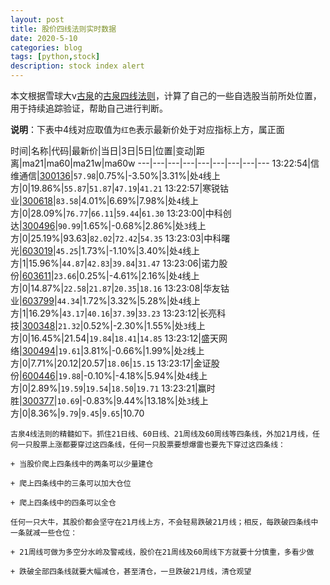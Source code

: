 ```yaml
---
layout: post
title: 股价四线法则实时数据
date: 2020-5-10
categories: blog
tags: [python,stock]
description: stock index alert
---
```



本文根据雪球大v[古泉](https://xueqiu.com/u/7148646888)的[古泉四线法则](https://xueqiu.com/7148646888/130498192)，计算了自己的一些自选股当前所处位置，用于持续追踪验证，帮助自己进行判断。

**说明**：下表中4线对应取值为`红色`表示最新价处于对应指标上方，属正面

时间|名称|代码|最新价|当日|3日|5日|位置|变动|距离|ma21|ma60|ma21w|ma60w
---|---|---|---|---|---|---|---|---
13:22:54|信维通信|[300136](https://xueqiu.com/S/SZ300136)|`57.98`|0.75%|-3.50%|3.31%|处`4`线上方|0|19.86%|`55.87`|`51.87`|`47.19`|`41.21`
13:22:57|寒锐钴业|[300618](https://xueqiu.com/S/SZ300618)|`83.58`|4.01%|6.69%|7.98%|处`4`线上方|0|28.09%|`76.77`|`66.11`|`59.44`|`61.30`
13:23:00|中科创达|[300496](https://xueqiu.com/S/SZ300496)|`90.99`|1.65%|-0.68%|2.86%|处`3`线上方|0|25.19%|93.63|`82.02`|`72.42`|`54.35`
13:23:03|中科曙光|[603019](https://xueqiu.com/S/SH603019)|`45.25`|1.73%|-1.10%|3.40%|处`4`线上方|1|15.96%|`44.87`|`42.83`|`39.84`|`31.47`
13:23:06|诺力股份|[603611](https://xueqiu.com/S/SH603611)|`23.66`|0.25%|-4.61%|2.16%|处`4`线上方|0|14.87%|`22.58`|`21.87`|`20.35`|`18.16`
13:23:08|华友钴业|[603799](https://xueqiu.com/S/SH603799)|`44.34`|1.72%|3.32%|5.28%|处`4`线上方|1|16.29%|`43.17`|`40.16`|`37.39`|`33.23`
13:23:12|长亮科技|[300348](https://xueqiu.com/S/SZ300348)|`21.32`|0.52%|-2.30%|1.55%|处`3`线上方|0|16.45%|21.54|`19.84`|`18.41`|`14.85`
13:23:12|盛天网络|[300494](https://xueqiu.com/S/SZ300494)|`19.61`|3.81%|-0.66%|1.99%|处`2`线上方|0|7.71%|20.12|20.57|`18.06`|`15.15`
13:23:17|金证股份|[600446](https://xueqiu.com/S/SH600446)|`19.88`|-0.10%|-4.18%|5.94%|处`4`线上方|0|2.89%|`19.59`|`19.54`|`18.50`|`19.71`
13:23:21|赢时胜|[300377](https://xueqiu.com/S/SZ300377)|`10.69`|-0.83%|9.44%|13.18%|处`3`线上方|0|8.36%|`9.79`|`9.45`|`9.65`|10.70

```
古泉4线法则的精髓如下。抓住21日线、60日线、21周线及60周线等四条线，外加21月线，任何一只股票上涨都要穿过这四条线，任何一只股票要想爆雷也要先下穿过这四条线：

+ 当股价爬上四条线中的两条可以少量建仓

+ 爬上四条线中的三条可以加大仓位

+ 爬上四条线中的四条可以全仓

任何一只大牛，其股价都会坚守在21月线上方，不会轻易跌破21月线；相反，每跌破四条线中一条就减一些仓位：

+ 21周线可做为多空分水岭及警戒线，股价在21周线及60周线下方就要十分慎重，多看少做

+ 跌破全部四条线就要大幅减仓，甚至清仓，一旦跌破21月线，清仓观望
```
